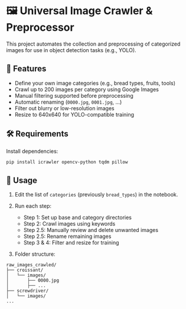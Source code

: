 # 🖼️ Universal Image Crawler & Preprocessor

This project automates the collection and preprocessing of categorized images for use in object detection tasks (e.g., YOLO).

## 📌 Features

- Define your own image categories (e.g., bread types, fruits, tools)
- Crawl up to 200 images per category using Google Images
- Manual filtering supported before preprocessing
- Automatic renaming (`0000.jpg`, `0001.jpg`, ...)
- Filter out blurry or low-resolution images
- Resize to 640x640 for YOLO-compatible training

## 🛠️ Requirements

Install dependencies:

```bash
pip install icrawler opencv-python tqdm pillow
```

## 🚀 Usage

1. Edit the list of `categories` (previously `bread_types`) in the notebook.
2. Run each step:
   - Step 1: Set up base and category directories
   - Step 2: Crawl images using keywords
   - Step 2.5: Manually review and delete unwanted images
   - Step 2.5: Rename remaining images
   - Step 3 & 4: Filter and resize for training

3. Folder structure:
```
raw_images_crawled/
├── croissant/
│   └── images/
│       ├── 0000.jpg
│       ├── ...
├── screwdriver/
│   └── images/
...
```


